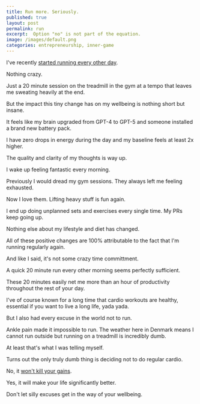 ```yaml
---
title: Run more. Seriously.
published: true
layout: post
permalink: run
excerpt:  Option "no" is not part of the equation.
image: /images/default.png
categories: entrepreneurship, inner-game
---
```


I've recently [started running every other day](/ask-ab).

Nothing crazy.

Just a 20 minute session on the treadmill in the gym at a tempo that leaves me sweating heavily at the end.

But the impact this tiny change has on my wellbeing is nothing short but insane.

It feels like my brain upgraded from GPT-4 to GPT-5 and someone installed a brand new battery pack.

I have zero drops in energy during the day and my baseline feels at least 2x higher.

The quality and clarity of my thoughts is way up.

I wake up feeling fantastic every morning.

Previously I would dread my gym sessions. They always left me feeling exhausted.

Now I love them. Lifting heavy stuff is fun again.

I end up doing unplanned sets and exercises every single time. My PRs keep going up.

Nothing else about my lifestyle and diet has changed. 

All of these positive changes are 100% attributable to the fact that I'm running regularly again.

And like I said, it's not some crazy time committment. 

A quick 20 minute run every other morning seems perfectly sufficient.

These 20 minutes easily net me more than an hour of productivity throughout the rest of your day.

I've of course known for a long time that cardio workouts are healthy, essential if you want to live a long life, yada yada.

But I also had every excuse in the world not to run.

Ankle pain made it impossible to run. The weather here in Denmark means I cannot run outside but running on a treadmill is incredibly dumb.

At least that's what I was telling myself.

Turns out the only truly dumb thing is deciding not to do regular cardio.

No, it [won't kill your gains](https://www.jamesstuber.com/booknotes/tactical-barbell-ii/).

Yes, it will make your life significantly better.

Don't let silly excuses get in the way of your wellbeing.
